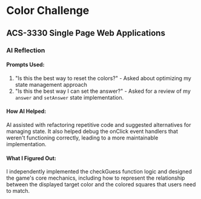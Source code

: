 # Color Challenge
## ACS-3330 Single Page Web Applications

### AI Reflection

#### Prompts Used:
1. "Is this the best way to reset the colors?" - Asked about optimizing my state management approach 
2. "Is this the best way I can set the answer?" - Asked for a review of my `answer` and `setAnswer` state implementation.

#### How AI Helped:
AI assisted with refactoring repetitive code and suggested alternatives for managing state. It also helped debug the onClick event handlers that weren't functioning correctly, leading to a more maintainable implementation.

#### What I Figured Out:
I independently implemented the checkGuess function logic and designed the game's core mechanics, including how to represent the relationship between the displayed target color and the colored squares that users need to match.